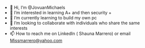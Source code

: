- 👋 Hi, I’m @JovuanMichaels
- 👀 I’m interested in learning A+ and then security +
- 🌱 I’m currently learning to build my own pc
- 💞️ I’m looking to collaborate with individuals who share the same interests 
- 📫 How to reach me on LinkedIn ( Shauna Marrero) or email Missmarrero@yahoo.com 

<!---
JovuanMichaels/JovuanMichaels is a ✨ special ✨ repository because its `README.md` (this file) appears on your GitHub profile.
You can click the Preview link to take a look at your changes.
--->
